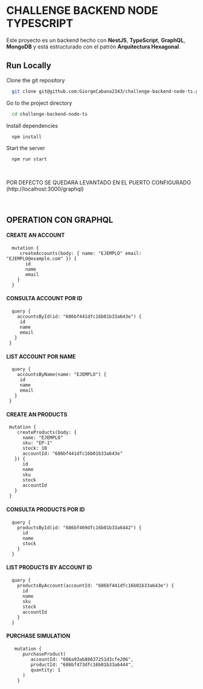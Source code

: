 
# CHALLENGE BACKEND NODE TYPESCRIPT

Este proyecto es un backend hecho con **NestJS**, **TypeScript**, **GraphQL**, **MongoDB** y está estructurado con el patrón **Arquitectura Hexagonal**.


## Run Locally


Clone the git repository

```bash
  git clone git@github.com:GiorgeCabana2343/challenge-backend-node-ts.git
```

Go to the project directory

```bash
  cd challenge-backend-node-ts
```

Install dependencies

```bash
  npm install
```

Start the server

```bash
  npm run start
```
<br>

POR DEFECTO SE QUEDARA LEVANTADO EN EL PUERTO CONFIGURADO (http://localhost:3000/graphql)

<br>

##  OPERATION CON GRAPHQL

#### CREATE AN ACCOUNT

  ```
    mutation {
       createAccounts(body: { name: "EJEMPLO" email: "EJEMPLO@example.com" }) {
         id
         name
         email
      }
    }

  ```

#### CONSULTA ACCOUNT POR ID 

  ```
    query {
      accountsById(id: "686bf441dfc16b01b33a643e") {
       id
       name
       email
     }
   } 

  ```

#### LIST ACCOUNT POR NAME 

  ```
    query {
      accountsByName(name: "EJEMPLO") {
       id
       name
       email
     }
   }

  ```

#### CREATE AN PRODUCTS 

  ```
   mutation {
      createProducts(body: {
        name: "EJEMPLO"
        sku: "EP-1"
        stock: 10
        accountId: "686bf441dfc16b01b33a643e"
     }) {
        id
        name
        sku
        stock
        accountId
     }
   }

  ```

#### CONSULTA PRODUCTS POR ID  

  ```
    query {
      productsById(id: "686bf469dfc16b01b33a6442") {
        id
        name
        stock
      }
    }

  ```


#### LIST PRODUCTS BY ACCOUNT ID

  ```
    query {
      productsByAccount(accountId: "686bf441dfc16b01b33a643e") {
        id
        name
        sku
        stock
        accountId
      }
    }

  ```
  
#### PURCHASE SIMULATION 

  ```
     mutation {
        purchaseProduct(
           accountId: "686a93ab88637251d3cfe206",
           productId: "686bf473dfc16b01b33a6444",
           quantity: 1
        )
      }
    
  ```